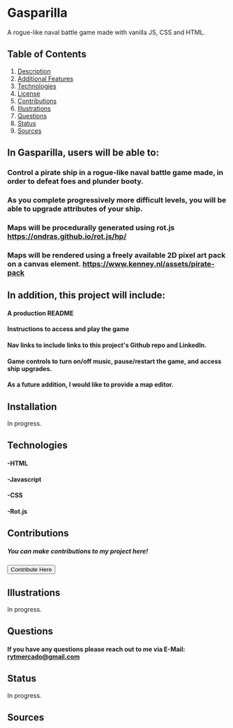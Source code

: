 # Gasparilla
A rogue-like naval battle game made with vanilla JS, CSS and HTML.

## Table of Contents
1. [Description](#description)
2. [Additional Features](#installation)
3. [Technologies](#technologies)
4. [License](#license)
5. [Contributions](#contributions)
6. [Illustrations](#illustrations)
7. [Questions](#questions)
8. [Status](#status)
9. [Sources](#sources)

## In Gasparilla, users will be able to: <a name="description"></a>
### Control a pirate ship in a rogue-like naval battle game made, in order to defeat foes and plunder booty.
### As you complete progressively more difficult levels, you will be able to upgrade attributes of your ship.
### Maps will be procedurally generated using rot.js https://ondras.github.io/rot.js/hp/
### Maps will be rendered using a freely available 2D pixel art pack on a canvas element. https://www.kenney.nl/assets/pirate-pack

## In addition, this project will include: <a name="description"></a>
#### A production README
#### Instructions to access and play the game
#### Nav links to include links to this project's Github repo and LinkedIn.
#### Game controls to turn on/off music, pause/restart the game, and access ship upgrades.
#### As a future addition, I would like to provide a map editor.
## Installation <a name="installation"></a>
In progress.
## Technologies <a name="technologies"></a>
#### -HTML
#### -Javascript
#### -CSS
#### -Rot.js
## Contributions <a name="contributions"></a>
##### You can make contributions to my project here! 
 <button target=_blank href="https://github.com/rytmercado">Contribute Here</button>
## Illustrations <a name="illustrations"></a>
In progress.
## Questions <a name="questions"></a>
#### If you have any questions please reach out to me via E-Mail: rytmercado@gmail.com
## Status <a name="status"></a>
In progress.
## Sources <a name="sources"></a>

